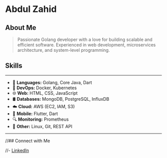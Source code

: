 # Abdul Zahid

## About Me

> Passionate Golang developer with a love for building scalable and efficient software. Experienced in web development, microservices architecture, and system-level programming.

## Skills
---
- 🚀 **Languages:** Golang, Core Java, Dart
- 🐳 **DevOps:** Docker, Kubernetes
- 🌐 **Web:** HTML, CSS, JavaScript
- 🛢️ **Databases:** MongoDB, PostgreSQL, InfluxDB
- ☁️ **Cloud:** AWS (EC2, IAM, S3)
- 📱 **Mobile:** Flutter, Dart
- 🔍 **Monitoring:** Prometheus
- 🔧 **Other:** Linux, Git, REST API
---

//## Connect with Me

//- [LinkedIn](https://www.linkedin.com/in/abdulzahiddd)


